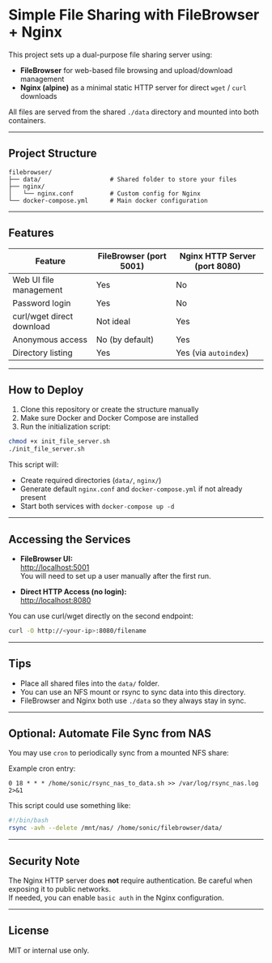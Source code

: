 # Simple File Sharing with FileBrowser + Nginx

This project sets up a dual-purpose file sharing server using:

- **FileBrowser** for web-based file browsing and upload/download management
- **Nginx (alpine)** as a minimal static HTTP server for direct `wget` / `curl` downloads

All files are served from the shared `./data` directory and mounted into both containers.

---

## Project Structure

```
filebrowser/
├── data/                   # Shared folder to store your files
├── nginx/
│   └── nginx.conf          # Custom config for Nginx
└── docker-compose.yml      # Main docker configuration
```

---

## Features

| Feature                         | FileBrowser (port 5001) | Nginx HTTP Server (port 8080) |
|---------------------------------|--------------------------|--------------------------------|
| Web UI file management          | Yes                      | No                             |
| Password login                  | Yes                      | No                             |
| curl/wget direct download       | Not ideal                | Yes                            |
| Anonymous access                | No (by default)          | Yes                            |
| Directory listing               | Yes                      | Yes (via `autoindex`)         |

---

## How to Deploy

1. Clone this repository or create the structure manually
2. Make sure Docker and Docker Compose are installed
3. Run the initialization script:

```bash
chmod +x init_file_server.sh
./init_file_server.sh
```

This script will:

- Create required directories (`data/`, `nginx/`)
- Generate default `nginx.conf` and `docker-compose.yml` if not already present
- Start both services with `docker-compose up -d`

---

## Accessing the Services

- **FileBrowser UI:**  
  [http://localhost:5001](http://localhost:5001)  
  You will need to set up a user manually after the first run.

- **Direct HTTP Access (no login):**  
  [http://localhost:8080](http://localhost:8080)

You can use curl/wget directly on the second endpoint:

```bash
curl -O http://<your-ip>:8080/filename
```

---

## Tips

- Place all shared files into the `data/` folder.
- You can use an NFS mount or rsync to sync data into this directory.
- FileBrowser and Nginx both use `./data` so they always stay in sync.

---

## Optional: Automate File Sync from NAS

You may use `cron` to periodically sync from a mounted NFS share:

Example cron entry:

```
0 18 * * * /home/sonic/rsync_nas_to_data.sh >> /var/log/rsync_nas.log 2>&1
```

This script could use something like:

```bash
#!/bin/bash
rsync -avh --delete /mnt/nas/ /home/sonic/filebrowser/data/
```

---

## Security Note

The Nginx HTTP server does **not** require authentication. Be careful when exposing it to public networks.  
If needed, you can enable `basic auth` in the Nginx configuration.

---

## License

MIT or internal use only.
